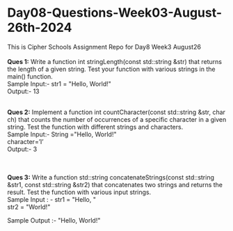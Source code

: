 # Day08-Questions-Week03-August-26th-2024
This is Cipher Schools Assignment Repo for Day8 Week3 August26<br><br>
<b>Ques 1:</b> Write a function int stringLength(const std::string &str) that returns the length of a given string. Test your function with various strings in the main() function.
<br>
Sample Input:- str1 = "Hello, World!"<br>
Output:- 13
<br>
<br>

<b>Ques 2:</b> Implement a function int countCharacter(const std::string &str, char ch) that counts the number of occurrences of a specific character in a given string. Test the function with different strings and characters.
<br>
Sample Input:- String ="Hello, World!"<br>
character=’l’<br>
Output:- 3<br>
<br>
<br>

<b>Ques 3:</b> Write a function std::string concatenateStrings(const std::string &str1, const std::string &str2) that concatenates two strings and returns the result. Test the function with various input strings.
<br>
Sample Input : - str1 = "Hello, "<br>
str2 = "World!"<br>

Sample Output :- "Hello, World!"<br>

